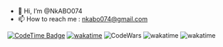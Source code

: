 - 👋 Hi, I’m @NkABO074
- 📫 How to reach me : nkabo074@gmail.com

[![CodeTime Badge](https://img.shields.io/endpoint?style=social&color=222&url=https%3A%2F%2Fapi.codetime.dev%2Fshield%3Fid%3D31265%26project%3D%26in=0)](https://codetime.dev)
[![wakatime](https://wakatime.com/badge/user/018e0059-1d76-493f-b7cf-c52e63a9e112.svg)](https://wakatime.com/@018e0059-1d76-493f-b7cf-c52e63a9e112)
![CodeWars](https://www.codewars.com/users/NkweAhBO/badges/small)
![wakatime](https://wakatime.com/share/@NkABO074/fdaf56fc-6659-4a34-85f7-e17c4a5484ed.svg)
![wakatime](https://wakatime.com/share/@NkABO074/77be9e73-152a-4089-beab-4fe988f8f9b7.svg)

<!---
NkABO074/NkABO074 is a ✨ special ✨ repository because its `README.md` (this file) appears on your GitHub profile.
You can click the Preview link to take a look at your changes.
--->
